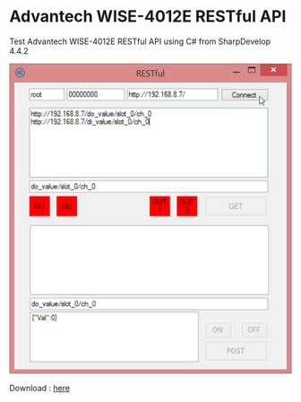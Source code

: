 # Advantech WISE-4012E RESTful API
Test Advantech WISE-4012E RESTful API using C# from SharpDevelop 4.4.2

![alt tag](https://raw.githubusercontent.com/xkid/Advantech-WISE-4012E-RESTful-API/master/restful-screenshot.png)

Download : [here](https://github.com/xkid/Advantech-WISE-4012E-RESTful-API/raw/master/Release.zip)
